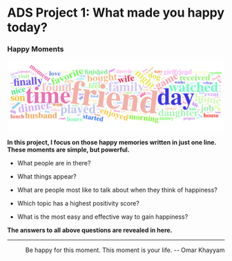 # ADS Project 1: What made you happy today?

### Happy Moments

![](../figs/wordcloud.png)

**In this project, I focus on those happy memories written in just one line. These moments are simple, but powerful.** 

* What people are in there? 

* What things appear? 

* What are people most like to talk about when they think of happiness?

* Which topic has a highest positivity score?

* What is the most easy and effective way to gain happiness?

**The answers to all above questions are revealed in here.**


******
<div style="text-align: right"> Be happy for this moment. This moment is your life. -- Omar Khayyam </div> 




